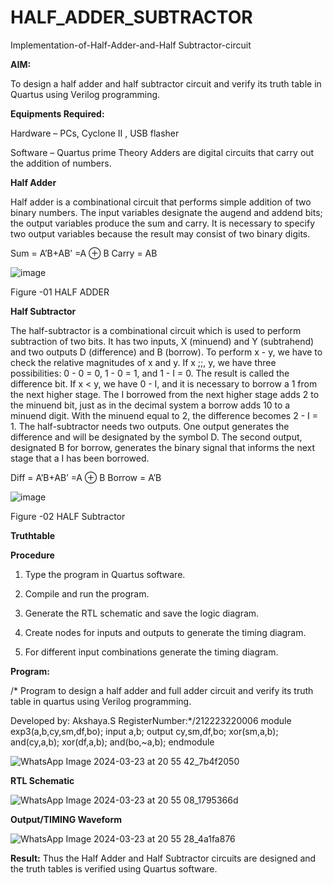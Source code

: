 # HALF_ADDER_SUBTRACTOR

Implementation-of-Half-Adder-and-Half Subtractor-circuit

**AIM:**

To design a half adder and half subtractor circuit and verify its truth table in Quartus using Verilog programming.

**Equipments Required:**

Hardware – PCs, Cyclone II , USB flasher 

Software – Quartus prime Theory Adders are digital circuits that carry out the addition of numbers.

**Half Adder**

Half adder is a combinational circuit that performs simple addition of two binary numbers. The input variables designate the augend and addend bits; the output variables produce the sum and carry. It is necessary to specify two output variables because the result may consist of two binary digits.

Sum = A’B+AB’ =A ⊕ B Carry = AB

![image](https://github.com/naavaneetha/HALF_ADDER_SUBTRACTOR/assets/154305477/bd4a0b2c-cdbc-4184-ab08-81578f121e1f)

Figure -01 HALF ADDER

**Half Subtractor**

The half-subtractor is a combinational circuit which is used to perform subtraction of two bits. It has two inputs, X (minuend) and Y (subtrahend) and two outputs D (difference) and B (borrow). To perform x - y, we have to check the relative magnitudes of x and y. If x ;;, y, we have three possibilities: 0 - 0 = 0, 1 - 0 = 1, and 1 - I = 0. The result is called the difference bit. If x < y, we have 0 - I, and it is necessary to borrow a 1 from the next higher stage. The I borrowed from the next higher stage adds 2 to the minuend bit, just as in the decimal system a borrow adds 10 to a minuend digit. With the minuend equal to 2, the difference becomes 2 - I = 1. The half-subtractor needs two outputs. One output generates the difference and will be designated by the symbol D. The second output, designated B for borrow, generates the binary signal that informs the next stage that a I has been borrowed. 

Diff = A’B+AB’ =A ⊕ B
Borrow = A’B

 ![image](https://github.com/naavaneetha/HALF_ADDER_SUBTRACTOR/assets/154305477/d76b099c-513f-4e7c-843a-e2fd028a531a)

Figure -02 HALF Subtractor

**Truthtable**

**Procedure**

1.	Type the program in Quartus software.

2.	Compile and run the program.

3.	Generate the RTL schematic and save the logic diagram.

4.	Create nodes for inputs and outputs to generate the timing diagram.

5.	For different input combinations generate the timing diagram.

**Program:**

/* Program to design a half adder and full adder circuit and verify its truth table in quartus using Verilog programming.

Developed by: Akshaya.S 
RegisterNumber:*/212223220006
module exp3(a,b,cy,sm,df,bo);
input a,b;
output cy,sm,df,bo;
xor(sm,a,b);
and(cy,a,b);
xor(df,a,b);
and(bo,~a,b);
endmodule

![WhatsApp Image 2024-03-23 at 20 55 42_7b4f2050](https://github.com/Akshayasakthivels/HALF_ADDER_SUBTRACTOR/assets/144870561/2969aa22-47e7-4d9c-b446-1de907bd8b58)


**RTL Schematic**

![WhatsApp Image 2024-03-23 at 20 55 08_1795366d](https://github.com/Akshayasakthivels/HALF_ADDER_SUBTRACTOR/assets/144870561/ae1ff981-a914-40df-ad4b-212bc84b107c)


**Output/TIMING Waveform**

![WhatsApp Image 2024-03-23 at 20 55 28_4a1fa876](https://github.com/Akshayasakthivels/HALF_ADDER_SUBTRACTOR/assets/144870561/2ad95f54-4b44-4f98-9396-177cdbc60fff)


**Result:**
Thus the Half Adder and Half Subtractor circuits are designed and the truth
tables is verified using Quartus software.

